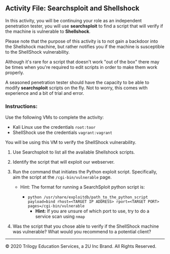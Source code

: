 ## Activity File: Searchsploit and Shellshock

In this activity, you will be continuing your role as an independent penetration tester, you will use **searchsploit** to find a script that will verify if the machine is vulnerable to **Shellshock**.

Please note that the purpose of this activity is to not gain a backdoor into the Shellshock machine, but rather notifies you if the machine is susceptible to the ShellShock vulnerability. 

Although it's rare for a script that doesn't work "out of the box" there may be times when you're required to edit scripts in order to make them work properly.

A seasoned penetration tester should have the capacity to be able to modify **searchsploit** scripts on the fly. Not to worry, this comes with experience and a bit of trial and error.


### Instructions:


Use the following VMs to complete the activity:
   - Kali Linux use the credentials `root:toor`
   - ShellShock use the credentials `vagrant:vagrant`



You will be using this VM to verify the ShellShock vulnerability. 
    
1. Use Searchsploit to list all the available Shellshock scripts.

2. Identify the script that will exploit our webserver. 
 
3. Run the command that initiates the Python exploit script. Specifically, aim the script at the `/cgi-bin/vulnerable` page.

   - Hint: The format for running a SearchSploit python script is:
     
     - `python /usr/share/exploitdb/path_to_the_python_script payload=bind rhost=<TARGET IP ADDRESS> rport=<TARGET PORT> pages=/cgi-bin/vulnerable`
       - **Hint:** If you are unsure of which port to use, try to do a service scan using `nmap`

4. Was the script that you chose able to verify if the ShellShock machine was vulnerable? What would you recommend to a potential client? 

____


&copy; 2020 Trilogy Education Services, a 2U Inc Brand.   All Rights Reserved.
